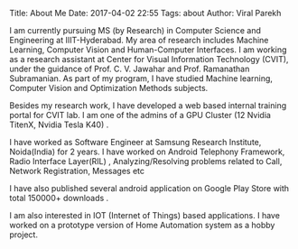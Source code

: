 Title: About Me
Date: 2017-04-02 22:55
Tags: about
Author: Viral Parekh

I am currently pursuing MS (by Research) in Computer Science and Engineering at IIIT-Hyderabad. My area of research includes Machine Learning, Computer Vision and Human-Computer Interfaces. I am working as a research assistant at Center for Visual Information Technology (CVIT), under the guidance of Prof. C. V. Jawahar and Prof. Ramanathan Subramanian. As part of my program, I have studied Machine learning, Computer Vision and Optimization Methods subjects.

Besides my research work, I have developed a web based internal training portal for CVIT lab. I am one of the admins of a GPU Cluster (12 Nvidia TitenX, Nvidia Tesla K40) .

I have worked as Software Engineer at Samsung Research Institute, Noida(India) for 2 years. I have worked on Android Telephony Framework, Radio Interface Layer(RIL) ,
Analyzing/Resolving problems related to Call, Network Registration, Messages etc

I have also published several android application on Google Play Store with total 150000+ downloads .

I am also interested in IOT (Internet of Things) based applications. I have worked on a prototype version of Home Automation system as a hobby project. 



